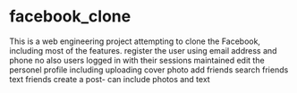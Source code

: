 # facebook_clone
This is a web engineering project attempting to clone the Facebook, including most of the features. 
register the user using email address and phone no also
users logged in with their sessions maintained
edit the personel profile including uploading cover photo
add friends
search friends
text friends
create a post- can include photos and text
